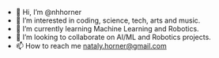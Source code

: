 - 👋 Hi, I’m @nhhorner
- 👀 I’m interested in coding, science, tech, arts and music.
- 🌱 I’m currently learning Machine Learning and Robotics.
- 💞️ I’m looking to collaborate on AI/ML and Robotics projects.
- 📫 How to reach me nataly.horner@gmail.com

<!---
natalyhh/natalyhh is a ✨ special ✨ repository because its `README.md` (this file) appears on your GitHub profile.
You can click the Preview link to take a look at your changes.
--->
